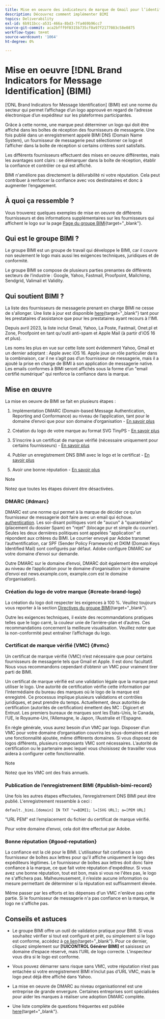 ```yaml
---
title: Mise en oeuvre des indicateurs de marque de Gmail pour l’identification des messages (BIMI)
description: Découvrez comment implémenter BIMI
topics: Deliverability
exl-id: 6b911bcc-a531-466a-8bd3-7fa469b96cc7
source-git-commit: aca2bfff9f0315b735cf0a97f2177083c58e0875
workflow-type: tm+mt
source-wordcount: '1064'
ht-degree: 0%

---
```


# Mise en oeuvre [!DNL Brand Indicators for Message Identification] (BIMI)

[!DNL Brand Indicators for Message Identification] (BIMI) est une norme du secteur qui permet l’affichage d’un logo approuvé en regard de l’adresse électronique d’un expéditeur sur les plateformes participantes.

Grâce à cette norme, une marque peut déterminer un logo qui doit être affiché dans les boîtes de réception des fournisseurs de messagerie. Une fois publié dans un enregistrement appelé BIMI DNS (Domain Name System), un fournisseur de messagerie peut sélectionner ce logo et l’afficher dans la boîte de réception si certains critères sont satisfaits.

Les différents fournisseurs effectuent des mises en oeuvre différentes, mais les avantages sont clairs : se démarquer dans la boîte de réception, établir la confiance et contrôler ce qui est affiché.

BIMI n&#39;améliore pas directement la délivrabilité ni votre réputation. Cela peut contribuer à renforcer la confiance avec vos destinataires et donc à augmenter l’engagement.

## À quoi ça ressemble ?

Vous trouverez quelques exemples de mise en oeuvre de différents fournisseurs et des informations supplémentaires sur les fournisseurs qui affichent le logo sur la page [Page du groupe BIMI](https://bimigroup.org/where-is-my-bimi-logo-displayed/){target="_blank"}.

## Qui est le groupe BIMI ?

Le groupe BIMI est un groupe de travail qui développe le BIMI, car il couvre non seulement le logo mais aussi les exigences techniques, juridiques et de conformité.

Le groupe BIMI se compose de plusieurs parties prenantes de différents secteurs de l’industrie : Google, Yahoo, Fastmail, Proofpoint, Mailchimp, Sendgrid, Valimail et Validity.

## Qui soutient BIMI ?

La liste des fournisseurs de messagerie prenant en charge BIMI ne cesse de s&#39;allonger. Une liste à jour est disponible [here](https://bimigroup.org/bimi-infographic/){target="_blank"} tant pour les prestataires d&#39;assistance que pour les prestataires ayant recours à l&#39;IMI.

Depuis avril 2023, la liste inclut Gmail, Yahoo, La Poste, Fastmail, Onet.pl et Zone, Proofpoint en tant qu&#39;outil anti-spam et Apple Mail (à partir d&#39;iOS 16 et plus).

Les noms les plus en vue sur cette liste sont évidemment Yahoo, Gmail et un dernier adoptant : Apple avec iOS 16. Apple joue un rôle particulier dans la combinaison, car il ne s’agit pas d’un fournisseur de messagerie, mais il a ajouté la prise en charge de BIMI à son application de messagerie native. Les emails conformes à BIMI seront affichés sous la forme d’un &quot;email certifié numérique&quot; qui renforce la confiance dans la marque.

## Mise en œuvre

La mise en oeuvre de BIMI se fait en plusieurs étapes :

1. Implémentation DMARC (Domain-based Message Authentication, Reporting and Conformance) au niveau de l’application, tant pour le domaine d’envoi que pour son domaine d’organisation - [En savoir plus](#dmarc)

1. Création du logo de votre marque au format SVG TinyPS - [En savoir plus](#create-brand-logo)

1. S’inscrire à un certificat de marque vérifié (nécessaire uniquement pour certains fournisseurs) - [En savoir plus](#vmc)

1. Publier un enregistrement DNS BIMI avec le logo et le certificat - [En savoir plus](#publish-bimi-record)

1. Avoir une bonne réputation - [En savoir plus](#good-reputation)

>[!NOTE]
>
>Notez que toutes les étapes doivent être désactivées.


### DMARC {#dmarc}

DMARC est une norme qui permet à la marque de décider ce qu’un fournisseur de messagerie doit faire avec un email qui échoue. [authentication](../additional-resources/authentication.md). Les soi-disant politiques vont de &quot;aucun&quot; à &quot;quarantaine&quot; (placement du dossier Spam) en &quot;rejet&quot; (blocage pur et simple du courrier). Seules les deux dernières politiques sont appelées &quot;application&quot; et répondent aux critères du BIMI. Le courrier envoyé par Adobe transmet l’authentification, car SPF (Sender Policy Framework) et DKIM (Domain Keys Identified Mail) sont configurés par défaut. Adobe configure DMARC sur votre domaine d’envoi sur demande.

Outre DMARC sur le domaine d’envoi, DMARC doit également être employé au niveau de l’application pour le domaine d’organisation (si le domaine d’envoi est news.example.com, example.com est le domaine d’organisation).

### Création du logo de votre marque {#create-brand-logo}

La création du logo doit respecter les exigences à 100 %. Veuillez toujours vous reporter à la section [Directives du groupe BIMI](https://bimigroup.org/creating-bimi-svg-logo-files/){target="_blank"}.

Outre les exigences techniques, il existe des recommandations pratiques telles que le logo carré, la couleur unie de l’arrière-plan et d’autres. Ces recommandations concernent la meilleure visualisation.
Veuillez noter que la non-conformité peut entraîner l’affichage du logo.

### Certificat de marque vérifié (VMC) {#vmc}

Un certificat de marque vérifié (VMC) n’est nécessaire que pour certains fournisseurs de messagerie tels que Gmail et Apple. Il est donc facultatif. Nous vous recommandons cependant d’obtenir un VMC pour vraiment tirer parti de BIMI.

Un certificat de marque vérifié est une validation légale que la marque peut utiliser le logo. Une autorité de certification vérifie cette information par l’intermédiaire du bureau des marques où le logo de la marque est enregistré. Ce processus implique plusieurs validations et contrôles juridiques, et peut prendre du temps. Actuellement, deux autorités de certification (autorités de certification) émettent des MC : Digicert et Entrust. Les premiers bureaux de marques sont les États-Unis, le Canada, l’UE, le Royaume-Uni, l’Allemagne, le Japon, l’Australie et l’Espagne.

En règle générale, vous aurez besoin d’un VMC par logo. Disposer d’un VMC pour votre domaine d’organisation couvrira les sous-domaines et avec une fonctionnalité ajoutée, même différents domaines. Si vous disposez de logos différents, plusieurs composants VMC sont nécessaires. L’autorité de certification ou le partenaire avec lequel vous choisissez de travailler vous aidera à configurer cette fonctionnalité.

>[!NOTE]
>
>Notez que les VMC ont des frais annuels.

### Publication de l’enregistrement BIMI {#publish-bimi-record}

Une fois les autres étapes effectuées, l’enregistrement DNS BIMI peut être publié. L&#39;enregistrement ressemble à ceci :

```
default._bimi.[domain] IN TXT "v=BIMI1; l=[SVG URL]; a=[PEM URL]
```

&quot;URL PEM&quot; est l’emplacement du fichier du certificat de marque vérifié.

Pour votre domaine d’envoi, cela doit être effectué par Adobe.

### Bonne réputation {#good-reputation}

La confiance est la clé pour le BIMI. L&#39;utilisateur fait confiance à son fournisseur de boîtes aux lettres pour qu&#39;il affiche uniquement le logo des expéditeurs légitimes. Le fournisseur de boîtes aux lettres doit donc faire confiance à la marque, ce que fait votre réputation d&#39;expéditeur. Si vous avez une bonne réputation, tout est bon, mais si vous ne l&#39;êtes pas, le logo ne s&#39;affichera pas. Malheureusement, il n’existe aucune information ou mesure permettant de déterminer si la réputation est suffisamment élevée.

Même passer par les efforts et les dépenses d&#39;un VMC n&#39;enlève pas cette partie. Si le fournisseur de messagerie n&#39;a pas confiance en la marque, le logo ne s&#39;affiche pas.

## Conseils et astuces

* Le groupe BIMI offre un outil de validation pratique pour BIMI. Si vous souhaitez vérifier si tout est configuré et prêt, ou simplement si le logo est conforme, accédez à [ce lien](https://bimigroup.org/bimi-generator/){target="_blank"}. Pour ce dernier, cliquez simplement sur **[!UICONTROL Générer BIMI]** et saisissez un domaine d’espace réservé, mais l’URL de logo correcte. L&#39;inspecteur vous dira si le logo est conforme.

* Vous pouvez démarrer sans risque sans VMC, votre réputation n’est pas entachée si votre enregistrement BIMI n’inclut pas d’URL VMC, mais le logo peut déjà être affiché dans Yahoo.

* La mise en oeuvre de DMARC au niveau organisationnel est une entreprise de grande envergure. Certaines entreprises sont spécialisées pour aider les marques à réaliser une adoption DMARC complète.

* Une liste complète de questions fréquentes est publiée [here](https://bimigroup.org/faqs-for-senders-esps/){target="_blank"}.
